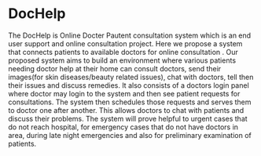 # DocHelp
The DocHelp is Online Docter Pautent consultation system which is an end user support and online consultation project. Here we propose a system that connects patients to available doctors for online consultation . Our proposed system aims to build an environment where various patients needing doctor help at their home can consult doctors, send their images(for skin diseases/beauty related issues), chat with doctors, tell then their issues and discuss remedies. It also consists of a doctors login panel where doctor may login to the system and then see patient requests for consultations. The system then schedules those requests and serves them to doctor one after another. This allows doctors to chat with patients and discuss their problems. The system will prove helpful to urgent cases that do not reach hospital, for emergency cases that do not have doctors in area, during late night emergencies and also for preliminary examination of patients.
